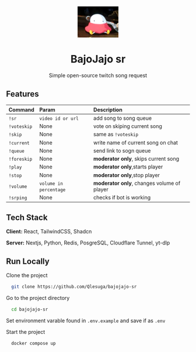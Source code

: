 <p align="center">
  <img src="./public/smoleg.webp" width="112" alt="smoleg" />
</p>

<h1 align="center">BajoJajo sr</h1>
<p align="center">Simple open-source twitch song request</p>

## Features

| Command     | Param                  | Description                                  |
| :---------- | :--------------------- | :------------------------------------------- |
| `!sr`       | `video id or url`      | add song to song queue                       |
| `!voteskip` | None                   | vote on skiping current song                 |
| `!skip`     | None                   | same as `!voteskip`                          |
| `!current`  | None                   | write name of current song on chat           |
| `!queue`    | None                   | send link to sogn queue                      |
| `!foreskip` | None                   | **moderator only**, skips current song       |
| `!play`     | None                   | **moderator only**,starts player             |
| `!stop`     | None                   | **moderator only**,stop player               |
| `!volume`   | `volume in percentage` | **moderator only**, changes volume of player |
| `!srping`   | None                   | checks if bot is working                     |

## Tech Stack

**Client:** React, TailwindCSS, Shadcn

**Server:** Nextjs, Python, Redis, PosgreSQL, Cloudflare Tunnel, yt-dlp

## Run Locally

Clone the project

```bash
  git clone https://github.com/Qlesuga/bajojajo-sr
```

Go to the project directory

```bash
  cd bajojajo-sr
```

Set environment varable found in `.env.example` and save if as `.env`

Start the project

```bash
  docker compose up
```
